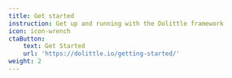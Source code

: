 ```yaml
---
title: Get started
instruction: Get up and running with the Dolittle framework
icon: icon-wrench
ctaButton:
    text: Get Started
    url: 'https://dolittle.io/getting-started/'
weight: 2
---
```

